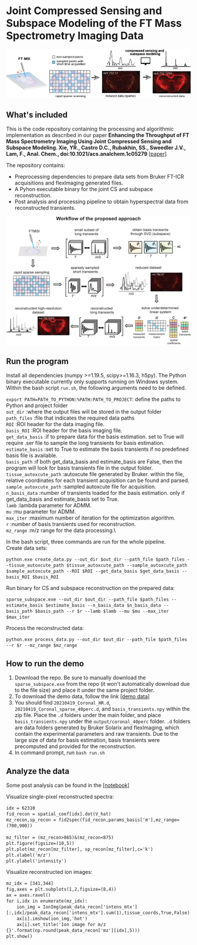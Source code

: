 # Joint Compressed Sensing and Subspace Modeling of the FT Mass Spectrometry Imaging Data

<p align="center">
  <img src="TOC_git.png" /width="700"> 
</p>

## What's included
This is the code repository containing the processing and algorithmic implementation as described in our paper **Enhancing the Throughput of FT Mass Spectrometry Imaging Using Joint Compressed Sensing and Subspace Modeling. Xie, YR., Castro D.C., Rubakhin, SS., Sweedler J.V., Lam, F., Anal. Chem., doi:10.1021/acs.analchem.1c05279** [[paper]](https://pubs.acs.org/doi/full/10.1021/acs.analchem.1c05279)

The repository contains:
- Preprocessing dependencies to prepare data sets from Bruker FT-ICR acquisitions and flexImaging generated files.
- A Pyhon executable binary for the joint CS and subspace reconstruction.
- Post analysis and processing pipeline to obtain hyperspectral data from reconstructed transients.

<p align="center">
  <img src="workflow.png" /width="700"> 
</p>

## Run the program
Install all dependencies (numpy >=1.19.5, scipy>=1.16.3, h5py). The Python binary executable currently only supports running on Windows system.
Within the bash script `run.sh`, the following arguments need to be defined.

`export PATH=PATH_TO_PYTHON:%PATH:PATH_TO_PROJECT`: define the paths to Python and project folder\
`out_dir` :where the output files will be stored in the output folder\
`path_files` :file that indicates the required data paths\
`ROI` :ROI header for the data imaging file.\
`basis_ROI` :ROI header for the basis imaging file.\
`get_data_basis` :if to prepare data for the basis estimation. set to True will require .ser file to sample the long transients for basis estimation.\
`estimate_basis` :set to True to estimate the basis transients if no predefined basis file is available.\
`basis_path` :if both get_data_basis and estimate_basis are False, then the program will look for basis transients file in the output folder.\
`tissue_autoxcute_path` :autoxcute file generated by Bruker. within the file, relative coordinates for each transient acquisition can be found and parsed.\
`sample_autoxcute_path` :sampled autoxcute file for acquisition.\
`n_basis_data` :number of transients loaded for the basis estimation. only if get_data_basis and estimate_basis set to True.\
`lamb` :lambda parameter for ADMM.\
`mu` :mu parameter for ADMM.\
`max_iter` :maximum number of iteration for the optimization algorithm.\
`r` :number of basis transients used for reconstruction.\
`mz_range` :m/z range for the data processing.\

In the bash script, three commands are run for the whole pipeline.\
Create data sets:
```
python.exe create_data.py --out_dir $out_dir --path_file $path_files --tissue_autoxcute_path $tissue_autoxcute_path --sample_autoxcute_path $sample_autoxcute_path --ROI $ROI --get_data_basis $get_data_basis --basis_ROI $basis_ROI
```
Run binary for CS and subspace reconstruction on the prepared data:
```
sparse_subspace.exe --out_dir $out_dir --path_file $path_files --estimate_basis $estimate_basis --n_basis_data $n_basis_data --basis_path $basis_path --r $r --lamb $lamb --mu $mu --max_iter $max_iter
```
Process the reconstructed data:
```
python.exe process_data.py --out_dir $out_dir --path_file $path_files  --r $r --mz_range $mz_range
```

## How to run the demo
1. Download the repo. Be sure to manually download the `sparse_subspace.exe` from the repo (it won't automatically download due to the file size) and place it under the same project folder.
2. To download the demo data, follow the link [[demo data]](https://uofi.box.com/s/dkip85acls48owqbn4oxkhd8tnymjzbw)
3. You should find `20210419_Coronal_HR.d`, `20210419_Coronal_sparse_40perc.d`, and `basis_transients.npy` within the zip file. Place the `.d` folders under the main folder, and place `basis_transients.npy` under the `output/coronal_40perc` folder. `.d` folders are data folders generated by Bruker Solarix and flexImaging, which contain the experimental parameters and raw transients. Due to the large size of data for basis estimation, basis transients were precomputed and provided for the reconstruction.
4. In command prompt, run ```bash run.sh```

## Analyze the data
Some post analysis can be found in the [[notebook]](https://github.com/richardxie1119/CS-FTMSI/blob/master/demo/demo_40perc.ipynb)

Visualize single-pixel reconstructed spectra:
```
idx = 62310
fid_recon = spatial_coef[idx].dot(V_hat)
mz_recon,sp_recon = fid2spec(fid_recon,params_basis['m'],mz_range=(700,900))

mz_filter = (mz_recon>865)&(mz_recon<875)
plt.figure(figsize=(10,5))
plt.plot(mz_recon[mz_filter], sp_recon[mz_filter],c='k')
plt.xlabel('m/z')
plt.ylabel('intensity')
```
Visualize reconstructed ion images:
```
mz_idx = [341,344]
fig,axes = plt.subplots(1,2,figsize=(8,4))
ax = axes.ravel()
for i,idx in enumerate(mz_idx):
    ion_img = IonImg(peak_data_recon['intens_mtx'][:,idx]/peak_data_recon['intens_mtx'].sum(1),tissue_coords,True,False)
    ax[i].imshow(ion_img,'hot')
    ax[i].set_title('Ion image for m/z {}'.format(np.round(peak_data_recon['mz'][idx],5)))
plt.show()
```



